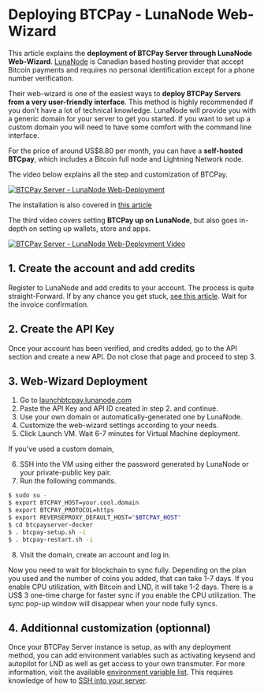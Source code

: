 # Deploying BTCPay - LunaNode Web-Wizard

This article explains the **deployment of BTCPay Server through LunaNode Web-Wizard**. [LunaNode](https://www.lunanode.com/) is Canadian based hosting provider that accept Bitcoin payments and requires no personal identification except for a phone number verification.

Their web-wizard is one of the easiest ways to **deploy BTCPay Servers from a very user-friendly interface**. This method is highly recommended if you don't have a lot of technical knowledge. LunaNode will provide you with a generic domain for your server to get you started. If you want to set up a custom domain you will need to have some comfort with the command line interface.

For the price of around US$8.80 per month, you can have a **self-hosted BTCpay**, which includes a Bitcoin full node and Lightning Network node.

The video below explains all the step and customization of BTCPay.

[![BTCPay Server - LunaNode Web-Deployment](https://img.youtube.com/vi/NjslXYvp8bk/mqdefault.jpg "BTCPay Server - LunaNode Web-Deployment")](https://www.youtube.com/watch?v=NjslXYvp8bk "BTCPay Server - LunaNode Web-Deployment")

The installation is also covered in [this article](https://medium.com/@BtcpayServer/launch-btcpay-server-via-web-interface-and-deploy-full-bitcoin-node-lnd-in-less-than-a-minute-dc8bc6f06a3)

The third video covers setting **BTCPay up on LunaNode**, but also goes in-depth on setting up wallets, store and apps.

[![BTCPay Server - LunaNode Web-Deployment Video](https://img.youtube.com/vi/00YCc87RwnU/mqdefault.jpg "BTCPay Server - LunaNode Web-Deployment Video")](https://www.youtube.com/watch?v=00YCc87RwnU "BTCPay Server - LunaNode Web-Deployment Video")

## 1. Create the account and add credits

Register to LunaNode and add credits to your account. The process is quite straight-Forward. If by any chance you get stuck, [see this article](https://bitcoinshirt.co/how-to-create-store-accept-bitcoin/8/#Creating-an-account). Wait for the invoice confirmation.

## 2. Create the API Key

Once your account has been verified, and credits added, go to the API section and create a new API. Do not close that page and proceed to step 3.

## 3. Web-Wizard Deployment

1. Go to [launchbtcpay.lunanode.com](https://launchbtcpay.lunanode.com/)
2. Paste the API Key and API ID created in step 2. and continue.
3. Use your own domain or automatically-generated one by LunaNode.
4. Customize the web-wizard settings according to your needs.
5. Click Launch VM. Wait 6-7 minutes for Virtual Machine deployment.

If you've used a custom domain,

6. SSH into the VM using either the password generated by LunaNode or your private-public key pair.
7. Run the following commands.
```bash
$ sudo su -
$ export BTCPAY_HOST=your.cool.domain
$ export BTCPAY_PROTOCOL=https
$ export REVERSEPROXY_DEFAULT_HOST="$BTCPAY_HOST"
$ cd btcpayserver-docker
$ . btcpay-setup.sh -i
$ . btcpay-restart.sh -i
```

8. Visit the domain, create an account and log in.

Now you need to wait for blockchain to sync fully. Depending on the plan you used and the number of coins you added, that can take 1-7 days. If you enable CPU utilization, with Bitcoin and LND, it will take 1-2 days. There is a US$ 3 one-time charge for faster sync if you enable the CPU utilization. The sync pop-up window will disappear when your node fully syncs.

## 4. Additionnal customization (optionnal)

Once your BTCPay Server instance is setup, as with any deployment method, you can add environment variables such as activating keysend and autopilot for LND as well as get access to your own transmuter.
For more information, visit the available [environment variable list](https://docs.btcpayserver.org/Docker/#generated-docker-compose). This requires knowledge of how to [SSH into your server](./FAQ/FAQ-ServerSettings.md#how-to-ssh-into-my-btcpay-running-on-vps).
